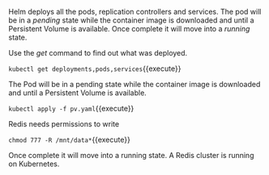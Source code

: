 Helm deploys all the pods, replication controllers and services. The pod will be in a _pending_ state while the container image is downloaded and until a Persistent Volume is available. Once complete it will move into a _running_ state.

Use the _get_ command to find out what was deployed.

`kubectl get deployments,pods,services`{{execute}}

The Pod will be in a pending state while the container image is downloaded and until a Persistent Volume is available.

`kubectl apply -f pv.yaml`{{execute}}

Redis needs permissions to write 

`chmod 777 -R /mnt/data*`{{execute}}

Once complete it will move into a running state. A Redis cluster is running on Kubernetes.